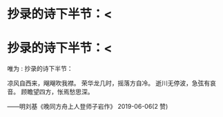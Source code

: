 # 抄录的诗下半节：<

# 抄录的诗下半节：<

唯为 : 抄录的诗下半节：

凉风自西来，飗飗吹我襟。 荣华龙几时，摇落方自冷。 逝川无停波，急弦有哀音。 顾瞻望四方，怅焉愁思深。

——明刘基《晚同方舟上人登师子岩作》 2019-06-06(2 赞)